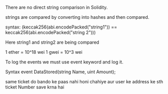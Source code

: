 There are no direct string comparison in Solidity.

strings are compared by converting into hashes and then compared.

syntax: (keccak256(abi.encodePacked("string1")) == keccak256(abi.encodePacked("string 2")))

Here string1 and string2 are being compared

1 ether = 10^18 wei
1 gwei = 10^3 wei

To log the events we must use event keyword and log it.

Syntax event DataStored(string Name, uint Amount);


same ticket do bando ke paas nahi honi chahiye aur user ke address ke sth ticket Number save krna hai